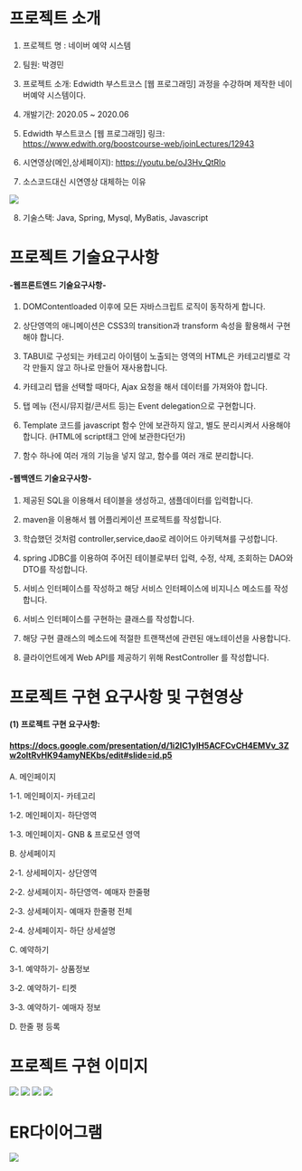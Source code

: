 # 프로젝트 소개

1. 프로젝트 명 : 네이버 예약 시스템

2. 팀원: 박경민

3. 프로젝트 소개: Edwidth 부스트코스 [웹 프로그래밍] 과정을 수강하며 제작한 네이버예약 시스템이다.

4. 개발기간: 2020.05 ~ 2020.06

5. Edwidth 부스트코스 [웹 프로그래밍] 링크: https://www.edwith.org/boostcourse-web/joinLectures/12943

6. 시연영상(메인,상세페이지): https://youtu.be/oJ3Hv_QtRlo

7. 소스코드대신 시연영상 대체하는 이유

<img src="https://user-images.githubusercontent.com/37204852/84009806-c6a00180-a9ae-11ea-99da-cde65c1b9829.png"/>

8. 기술스택: Java, Spring, Mysql, MyBatis, Javascript

# 프로젝트 기술요구사항

#### -웹프론트엔드 기술요구사항-

1. DOMContentloaded 이후에 모든 자바스크립트 로직이 동작하게 합니다.

2. 상단영역의 애니메이션은 CSS3의 transition과 transform 속성을 활용해서 구현해야 합니다.

3. TABUI로 구성되는 카테고리 아이템이 노출되는 영역의 HTML은 카테고리별로 각각 만들지 않고 하나로 만들어 재사용합니다.

4. 카테고리 탭을 선택할 때마다, Ajax 요청을 해서 데이터를 가져와야 합니다.

5. 탭 메뉴 (전시/뮤지컬/콘서트 등)는 Event delegation으로 구현합니다.

6. Template 코드를 javascript 함수 안에 보관하지 않고, 별도 분리시켜서 사용해야 합니다. (HTML에 script태그 안에 보관한다던가)

7. 함수 하나에 여러 개의 기능을 넣지 않고, 함수를 여러 개로 분리합니다.
 

#### -웹백엔드 기술요구사항-

1. 제공된 SQL을 이용해서 테이블을 생성하고, 샘플데이터를 입력합니다.

2. maven을 이용해서 웹 어플리케이션 프로젝트를 작성합니다.

3. 학습했던 것처럼 controller,service,dao로 레이어드 아키텍쳐를 구성합니다.

4. spring JDBC를 이용하여 주어진 테이블로부터 입력, 수정, 삭제, 조회하는 DAO와 DTO를 작성합니다.

5. 서비스 인터페이스를 작성하고 해당 서비스 인터페이스에 비지니스 메소드를 작성합니다.

6. 서비스 인터페이스를 구현하는 클래스를 작성합니다.

7. 해당 구현 클래스의 메소드에 적절한 트랜잭션에 관련된 애노테이션을 사용합니다.

8. 클라이언트에게 Web API를 제공하기 위해 RestController 를 작성합니다.

# 프로젝트 구현 요구사항 및 구현영상

#### (1) 프로젝트 구현 요구사항:
#### https://docs.google.com/presentation/d/1i2IC1yIH5ACFCvCH4EMVv_3Zw2oltRvHK94amyNEKbs/edit#slide=id.p5

A. 메인페이지

  1-1. 메인페이지- 카테고리
  
  1-2. 메인페이지- 하단영역
  
  1-3. 메인페이지- GNB & 프로모션 영역
  
B. 상세페이지

  2-1. 상세페이지- 상단영역
  
  2-2. 상세페이지- 하단영역- 예매자 한줄평
  
  2-3. 상세페이지- 예매자 한줄평 전체
  
  2-4. 상세페이지- 하단 상세설명
  
C. 예약하기

  3-1. 예약하기- 상품정보
  
  3-2. 예약하기- 티켓
  
  3-3. 예약하기- 예매자 정보
  
D. 한줄 평 등록

# 프로젝트 구현 이미지

<img src="https://user-images.githubusercontent.com/37204852/83990426-90e62300-a984-11ea-94f0-4f593b2fbf17.png"/>

<img src="https://user-images.githubusercontent.com/37204852/83990484-d1de3780-a984-11ea-9f16-4a09e68f3a4d.png"/>

<img src="https://user-images.githubusercontent.com/37204852/85131818-8b38e900-b272-11ea-8010-f3e97102ce4e.png"/>

<img src="https://user-images.githubusercontent.com/37204852/85132047-fb476f00-b272-11ea-9f2c-13a34b5054ab.png"/>

# ER다이어그램

<img src="https://user-images.githubusercontent.com/37204852/83943594-5a02f680-a838-11ea-90ab-d2558d645c7d.png"/>



